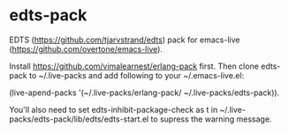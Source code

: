 # edts-pack

EDTS (https://github.com/tjarvstrand/edts) pack for emacs-live (https://github.com/overtone/emacs-live).

Install https://github.com/vimalearnest/erlang-pack first.
Then clone edts-pack to ~/.live-packs and add following to your ~/.emacs-live.el:

(live-apend-packs '(~/.live-packs/erlang-pack/ ~/.live-packs/edts-pack)).

You'll also need to set edts-inhibit-package-check as t in 
  ~/.live-packs/edts-pack/lib/edts/edts-start.el
to supress the warning message.
